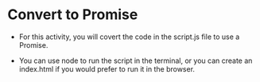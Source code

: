 # Convert to Promise

* For this activity, you will covert the code in the script.js file to use a Promise.

* You can use node to run the script in the terminal, or you can create an index.html if you would prefer to run it in the browser.
